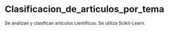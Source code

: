 # Clasificacion_de_articulos_por_tema
Se analizan y clasifican artículos científicos.
Se utiliza Scikit-Learn.
